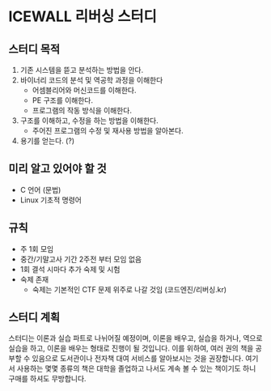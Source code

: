 # ICEWALL 리버싱 스터디

## 스터디 목적

1. 기존 시스템을 뜯고 분석하는 방법을 안다.
2. 바이너리 코드의 분석 및 역공학 과정을 이해한다
   - 어셈블리어와 머신코드를 이해한다.
   - PE 구조를 이해한다.
   - 프로그램의 작동 방식을 이해한다.
3. 구조를 이해하고, 수정을 하는 방법을 이해한다.
   - 주어진 프로그램의 수정 및 재사용 방법을 알아본다.
4. 용기를 얻는다. (?)

## 미리 알고 있어야 할 것

- C 언어 (문법)
- Linux 기초적 명령어

## 규칙

- 주 1회 모임
- 중간/기말고사 기간 2주전 부터 모임 없음
- 1회 결석 시마다 추가 숙제 및 시험
- 숙제 존재
  - 숙제는 기본적인 CTF 문제 위주로 나갈 것임 (코드엔진/리버싱.kr)

## 스터디 계획

스터디는 이론과 실습 파트로 나뉘어질 예정이며, 이론을 배우고, 실습을 하거나, 역으로 실습을 하고, 이론을 배우는 형태로 진행이 될 것입니다. 이를 위하여, 여러 권의 책을 공부할 수 있음으로 도서관이나 전자책 대여 서비스를 알아보시는 것을 권장합니다. 여기서 사용하는 몇몇 종류의 책은 대학을 졸업하고 나서도 계속 볼 수 있는 책이기도 하니 구매를 하셔도 무방합니다.